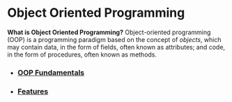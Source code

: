 # Object Oriented Programming


**What is Object Oriented Programming?**
Object-oriented programming (OOP) is a programming paradigm based on the concept of *objects*, which may contain data, in the form of fields, often known as attributes; and code, in the form of procedures, often known as methods.

- ### [OOP Fundamentals](./Fundamentals)
- ### [Features](./Features/)


  

  


  


  



  